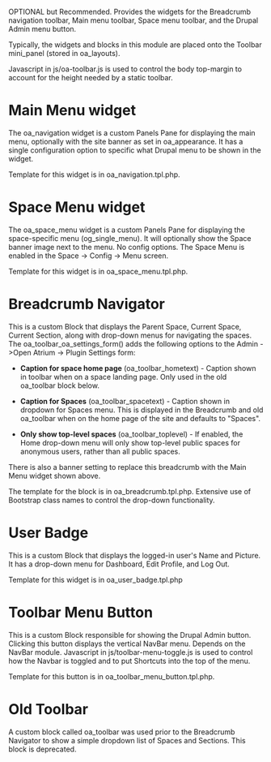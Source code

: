OPTIONAL but Recommended. Provides the widgets for the Breadcrumb navigation
toolbar, Main menu toolbar, Space menu toolbar, and the Drupal Admin menu
button.

Typically, the widgets and blocks in this module are placed onto the Toolbar
mini_panel (stored in oa_layouts).

Javascript in js/oa-toolbar.js is used to control the body top-margin to
account for the height needed by a static toolbar.

Main Menu widget
================

The oa_navigation widget is a custom Panels Pane for displaying the main menu,
optionally with the site banner as set in oa_appearance.  It has a single
configuration option to specific what Drupal menu to be shown in the widget.

Template for this widget is in oa_navigation.tpl.php.

Space Menu widget
=================

The oa_space_menu widget is a custom Panels Pane for displaying the
space-specific menu (og_single_menu).  It will optionally show the Space banner
image next to the menu.  No config options.  The Space Menu is enabled in the
Space -> Config -> Menu screen.

Template for this widget is in oa_space_menu.tpl.php.

Breadcrumb Navigator
====================

This is a custom Block that displays the Parent Space, Current Space, Current
Section, along with drop-down menus for navigating the spaces.  The
oa_toolbar_oa_settings_form() adds the following options to
the Admin ->Open Atrium -> Plugin Settings form:

- **Caption for space home page** (oa_toolbar_hometext) - Caption shown in toolbar
  when on a space landing page.  Only used in the old oa_toolbar block below.

- **Caption for Spaces** (oa_toolbar_spacetext) - Caption shown in dropdown for
  Spaces menu.  This is displayed in the Breadcrumb and old oa_toolbar when on the
  home page of the site and defaults to "Spaces".

- **Only show top-level spaces** (oa_toolbar_toplevel) - If enabled, the Home
  drop-down menu will only show top-level public spaces for anonymous users,
  rather than all public spaces.

There is also a banner setting to replace this breadcrumb with the Main Menu
widget shown above.

The template for the block is in oa_breadcrumb.tpl.php.  Extensive use of
Bootstrap class names to control the drop-down functionality.

User Badge
==========

This is a custom Block that displays the logged-in user's Name and Picture.  It
has a drop-down menu for Dashboard, Edit Profile, and Log Out.

Template for this widget is in oa_user_badge.tpl.php

Toolbar Menu Button
===================

This is a custom Block responsible for showing the Drupal Admin button.
Clicking this button displays the vertical NavBar menu.  Depends on the NavBar
module.  Javascript in js/toolbar-menu-toggle.js is used to control how the
Navbar is toggled and to put Shortcuts into the top of the menu.

Template for this button is in oa_toolbar_menu_button.tpl.php.

Old Toolbar
===========

A custom block called oa_toolbar was used prior to the Breadcrumb Navigator to
show a simple dropdown list of Spaces and Sections.  This block is deprecated.
